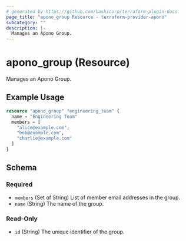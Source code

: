 ```yaml
---
# generated by https://github.com/hashicorp/terraform-plugin-docs
page_title: "apono_group Resource - terraform-provider-apono"
subcategory: ""
description: |-
  Manages an Apono Group.
---
```


# apono_group (Resource)

Manages an Apono Group.

## Example Usage

```terraform
resource "apono_group" "engineering_team" {
  name = "Engineering Team"
  members = [
    "alice@example.com",
    "bob@example.com",
    "charlie@example.com"
  ]
}
```

<!-- schema generated by tfplugindocs -->
## Schema

### Required

- `members` (Set of String) List of member email addresses in the group.
- `name` (String) The name of the group.

### Read-Only

- `id` (String) The unique identifier of the group.
